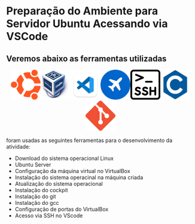 # Preparação do Ambiente para Servidor Ubuntu Acessando via VSCode

## Veremos abaixo as ferramentas utilizadas
<p align="center"> 
<img src=logoubuntu.png width=80 height=80><img src=logovirtualbox.png width=80 height=80><img src=logovscode.png width=80 height=80><img src=cockpitlogo.png width=80 height=80><img src=logossh.png width=80 height=80><img src=logoc.png width=80 height=80><img src=logogit.png width=80 height=80>
</p>

foram usadas as seguintes ferramentas para o desenvolvimento da atividade:
    
- Download do sistema operacional Linux
- Ubuntu Server 
- Configuração da máquina virtual no VirtualBox
- Instalação do sistema operacinal na máquina criada
- Atualização do sistema operacional
- Instalação do cockpit
- Instalação do git
- Instalação do gcc
- Configuração de portas do VirtualBox
- Acesso via SSH no VScode